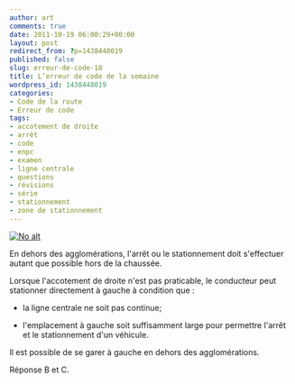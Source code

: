 ```yaml
---
author: art
comments: true
date: 2011-10-19 06:00:29+00:00
layout: post
redirect_from: ?p=1438448019
published: false
slug: erreur-de-code-18
title: L’erreur de code de la semaine
wordpress_id: 1438448019
categories:
- Code de la route
- Erreur de code
tags:
- accotement de droite
- arrêt
- code
- enpc
- examen
- ligne centrale
- questions
- révisions
- série
- stationnement
- zone de stationnement
---
```


<a href="https://static.irz.fr/2011/06/cerberus-2011-06-09-à-20.43.23.png"><img alt="No alt" data-src="https://static.irz.fr/2011/06/cerberus-2011-06-09-à-20.43.23.png" src="https://static.irz.fr/thumb.php?size=<100&crop=0&src=https://static.irz.fr/2011/06/cerberus-2011-06-09-à-20.43.23.png" /></a>

En dehors des agglomérations, l'arrêt ou le stationnement doit s'effectuer autant que possible hors de la chaussée.

Lorsque l'accotement de droite n'est pas praticable, le conducteur peut stationner directement à gauche à condition que :



	
  * la ligne centrale ne soit pas continue;

	
  * l'emplacement à gauche soit suffisamment large pour permettre l'arrêt et le stationnement d'un véhicule.


Il est possible de se garer à gauche en dehors des agglomérations.

Réponse B et C.


